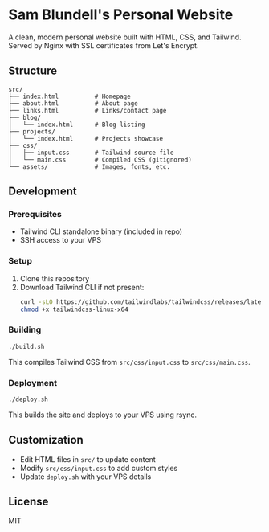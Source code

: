 # Sam Blundell's Personal Website

A clean, modern personal website built with HTML, CSS, and Tailwind. Served by Nginx with SSL certificates from Let's Encrypt.

## Structure

```
src/
├── index.html          # Homepage
├── about.html          # About page
├── links.html          # Links/contact page
├── blog/
│   └── index.html      # Blog listing
├── projects/
│   └── index.html      # Projects showcase
├── css/
│   ├── input.css       # Tailwind source file
│   └── main.css        # Compiled CSS (gitignored)
└── assets/             # Images, fonts, etc.
```

## Development

### Prerequisites

- Tailwind CLI standalone binary (included in repo)
- SSH access to your VPS

### Setup

1. Clone this repository
2. Download Tailwind CLI if not present:
   ```bash
   curl -sLO https://github.com/tailwindlabs/tailwindcss/releases/latest/download/tailwindcss-linux-x64
   chmod +x tailwindcss-linux-x64
   ```

### Building

```bash
./build.sh
```

This compiles Tailwind CSS from `src/css/input.css` to `src/css/main.css`.

### Deployment

```bash
./deploy.sh
```

This builds the site and deploys to your VPS using rsync.

## Customization

- Edit HTML files in `src/` to update content
- Modify `src/css/input.css` to add custom styles
- Update `deploy.sh` with your VPS details

## License

MIT